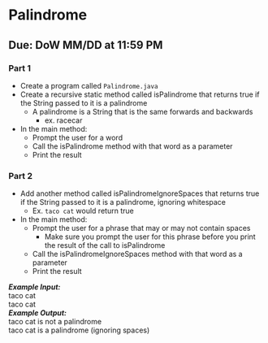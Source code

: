 # Palindrome

## Due: DoW MM/DD at 11:59 PM

### Part 1

- Create a program called `Palindrome.java`
- Create a recursive static method called isPalindrome that returns true if the String passed to it is a palindrome
  - A palindrome is a String that is the same forwards and backwards
    - ex. racecar
- In the main method:
  - Prompt the user for a word
  - Call the isPalindrome method with that word as a parameter
  - Print the result

### Part 2

- Add another method called isPalindromeIgnoreSpaces that returns true if the String passed to it is a palindrome, ignoring whitespace
  - Ex. `taco cat` would return true
- In the main method:
  - Prompt the user for a phrase that may or may not contain spaces
    - Make sure you prompt the user for this phrase before you print the result of the call to isPalindrome
  - Call the isPalindromeIgnoreSpaces method with that word as a parameter
  - Print the result

***Example Input:***\
taco cat\
taco cat\
***Example Output:***\
taco cat is not a palindrome\
taco cat is a palindrome (ignoring spaces)
